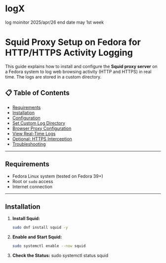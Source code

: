 # logX
log moinitor 2025/apr/26 end date may 1st week 

# Squid Proxy Setup on Fedora for HTTP/HTTPS Activity Logging

This guide explains how to install and configure the **Squid proxy server** on a Fedora system to log web browsing activity (HTTP and HTTPS) in real time. The logs are stored in a custom directory.

## 📋 Table of Contents

- [Requirements](#requirements)
- [Installation](#installation)
- [Configuration](#configuration)
- [Set Custom Log Directory](#set-custom-log-directory)
- [Browser Proxy Configuration](#browser-proxy-configuration)
- [View Real-Time Logs](#view-real-time-logs)
- [Optional: HTTPS Interception](#optional-https-interception)
- [Troubleshooting](#troubleshooting)

---

## Requirements

- Fedora Linux system (tested on Fedora 39+)
- Root or `sudo` access
- Internet connection

---

##  Installation

1. **Install Squid:**

   ```bash
   sudo dnf install squid -y

2. **Enable and Start Squid:** 
    ```bash
    sudo systemctl enable --now squid

3. **Check the Status:** 
    sudo systemctl status squid


    

